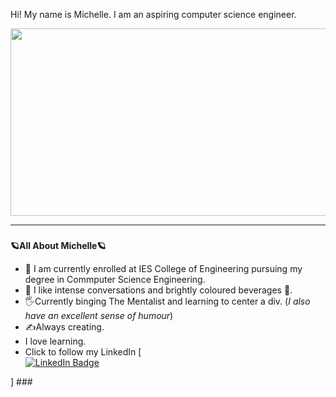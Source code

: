 Hi! My name is Michelle. I am an aspiring computer science engineer. 

<div id="header" align="center">
  <img src="https://i.giphy.com/media/v1.Y2lkPTc5MGI3NjExendkd2syMjZsdmdxNDAzcnF0NzV3MGl2YndiOWljYWRiZnZ5M2VqZSZlcD12MV9pbnRlcm5hbF9naWZfYnlfaWQmY3Q9Zw/A4wSE2GQGTpfi/giphy.gif" width="1500" height="300"/>
</div
<br>
<hr>

###
<b>🪐All About Michelle🪐</b>
<br>
- :rocket: I am currently enrolled at IES College of Engineering pursuing my degree in Commputer Science Engineering.
- :dizzy: I like intense conversations and brightly coloured beverages :tropical_drink:.
- :raised_hand_with_fingers_splayed:Currently binging The Mentalist and learning to center a div. (<i>I also have an excellent sense of humour</i>)
- :writing_hand:Always creating.
- I love learning.
- Click to follow my LinkedIn [<div id="badges" align="50%">
  <a href=https://www.linkedin.com/in/michelle-a-956893253/>
    <img src="https://img.shields.io/badge/LinkedIn-blue?style=for-the-badge&logo=linkedin&logoColor=white" alt="LinkedIn Badge"/>
  </a>
</div>]
###
